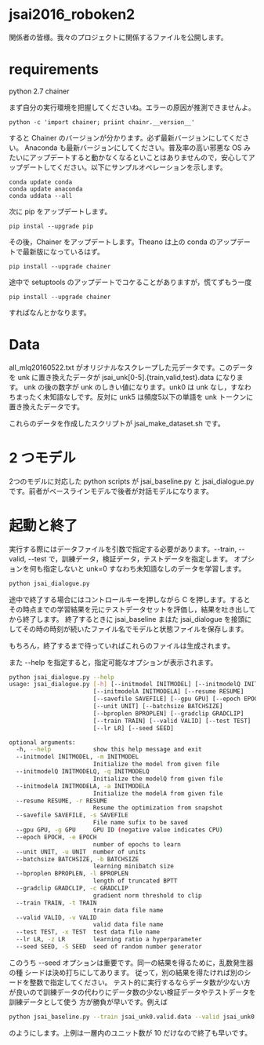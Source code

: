 # jsai2016_roboken2
関係者の皆様。我々のプロジェクトに関係するファイルを公開します。

# requirements
python 2.7
chainer

まず自分の実行環境を把握してくださいね。エラーの原因が推測できませんよ。
```shell
python -c 'import chainer; priint chainr.__version__'
```
すると Chainer のバージョンが分かります。必ず最新バージョンにしてください。
Anaconda も最新バージョンにしてください。普及率の高い邪悪な OS みたいにアップデートすると動かなくなるといことはありませんので，安心してアップデートしてください。以下にサンプルオペレーションを示します。
```shell
conda update conda
conda update anaconda
conda uddata --all
```
次に pip をアップデートします。
```shell
pip instal --upgrade pip
```
その後，Chainer をアップデートします。Theano は上の conda のアップデートで最新版になっているはず。
```shell
pip install --upgrade chainer
```
途中で setuptools のアップデートでコケることがありますが，慌てずもう一度
```shell
pip install --upgrade chainer 
```
すればなんとかなります。

# Data

all_mlq20160522.txt がオリジナルなスクレープした元データです。このデータを unk に置き換えたデータが
jsai_unk[0-5].{train,valid,test}.data になります。
unk の後の数字が unk のしきい値になります。unk0 は unk なし，すなわちまったく未知語なしです。反対に unk5 は頻度5以下の単語を unk トークンに置き換えたデータです。

これらのデータを作成したスクリプトが
jsai_make_dataset.sh です。

# 2 つモデル
2つのモデルに対応した python scripts が jsai_baseline.py と jsai_dialogue.py です。前者がベースラインモデルで後者が対話モデルになります。

# 起動と終了

実行する際にはデータファイルを引数で指定する必要があります。--train, --valid, --test で，訓練データ，検証データ，テストデータを指定します。
オプションを何も指定しないと unk=0 すなわち未知語なしのデータを学習します。
```bash
python jsai_dialogue.py 
```
途中で終了する場合にはコントロールキーを押しながら C を押します。するとその時点までの学習結果を元にテストデータセットを評価し，結果を吐き出して
から終了します。
終了するときに jsai_baseline まはた jsai_dialogue を接頭にしてその時の時刻が続いたファイル名でモデルと状態ファイルを保存します。

もちろん，終了するまで待っていればこれらのファイルは生成されます。




また --help を指定すると，指定可能なオプションが表示されます。
```bash
python jsai_dialogue.py --help
usage: jsai_dialogue.py [-h] [--initmodel INITMODEL] [--initmodelQ INITMODELQ]
                        [--initmodelA INITMODELA] [--resume RESUME]
                        [--savefile SAVEFILE] [--gpu GPU] [--epoch EPOCH]
                        [--unit UNIT] [--batchsize BATCHSIZE]
                        [--bproplen BPROPLEN] [--gradclip GRADCLIP]
                        [--train TRAIN] [--valid VALID] [--test TEST]
                        [--lr LR] [--seed SEED]

optional arguments:
  -h, --help            show this help message and exit
  --initmodel INITMODEL, -m INITMODEL
                        Initialize the model from given file
  --initmodelQ INITMODELQ, -q INITMODELQ
                        Initialize the modelQ from given file
  --initmodelA INITMODELA, -a INITMODELA
                        Initialize the modelA from given file
  --resume RESUME, -r RESUME
                        Resume the optimization from snapshot
  --savefile SAVEFILE, -s SAVEFILE
                        File name sufix to be saved
  --gpu GPU, -g GPU     GPU ID (negative value indicates CPU)
  --epoch EPOCH, -e EPOCH
                        number of epochs to learn
  --unit UNIT, -u UNIT  number of units
  --batchsize BATCHSIZE, -b BATCHSIZE
                        learning minibatch size
  --bproplen BPROPLEN, -l BPROPLEN
                        length of truncated BPTT
  --gradclip GRADCLIP, -c GRADCLIP
                        gradient norm threshold to clip
  --train TRAIN, -t TRAIN
                        train data file name
  --valid VALID, -v VALID
                        valid data file name
  --test TEST, -x TEST  test data file name
  --lr LR, -z LR        learning ratio a hyperparameter
  --seed SEED, -S SEED  seed of random number generator
  ```

このうち --seed オプションは重要です。同一の結果を得るために，乱数発生器の種 シードは決め打ちにしてあります。
従って，別の結果を得たければ別のシードを整数で指定してください。
テスト的に実行するならデータ数が少ない方が良いので訓練データの代わりにデータ数の少ない検証データやテストデータを訓練データとして使う
方が勝負が早いです。例えば

```bash
python jsai_baseline.py --train jsai_unk0.valid.data --valid jsai_unk0.valid.data --test jsai_unk0.test.data --seed 3 --unit 10
```
のようにします。上例は一層内のユニット数が 10 だけなので終了も早いです。

